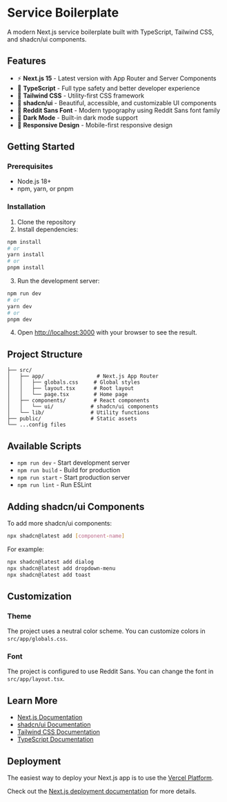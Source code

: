 # Service Boilerplate

A modern Next.js service boilerplate built with TypeScript, Tailwind CSS, and shadcn/ui components.

## Features

- ⚡ **Next.js 15** - Latest version with App Router and Server Components
- 🔷 **TypeScript** - Full type safety and better developer experience
- 🎨 **Tailwind CSS** - Utility-first CSS framework
- 🧩 **shadcn/ui** - Beautiful, accessible, and customizable UI components
- 🎯 **Reddit Sans Font** - Modern typography using Reddit Sans font family
- 🌙 **Dark Mode** - Built-in dark mode support
- 📱 **Responsive Design** - Mobile-first responsive design

## Getting Started

### Prerequisites

- Node.js 18+ 
- npm, yarn, or pnpm

### Installation

1. Clone the repository
2. Install dependencies:

```bash
npm install
# or
yarn install
# or
pnpm install
```

3. Run the development server:

```bash
npm run dev
# or
yarn dev
# or
pnpm dev
```

4. Open [http://localhost:3000](http://localhost:3000) with your browser to see the result.

## Project Structure

```
├── src/
│   ├── app/                 # Next.js App Router
│   │   ├── globals.css     # Global styles
│   │   ├── layout.tsx      # Root layout
│   │   └── page.tsx        # Home page
│   ├── components/         # React components
│   │   └── ui/            # shadcn/ui components
│   └── lib/               # Utility functions
├── public/                # Static assets
└── ...config files
```

## Available Scripts

- `npm run dev` - Start development server
- `npm run build` - Build for production
- `npm run start` - Start production server
- `npm run lint` - Run ESLint

## Adding shadcn/ui Components

To add more shadcn/ui components:

```bash
npx shadcn@latest add [component-name]
```

For example:
```bash
npx shadcn@latest add dialog
npx shadcn@latest add dropdown-menu
npx shadcn@latest add toast
```

## Customization

### Theme
The project uses a neutral color scheme. You can customize colors in `src/app/globals.css`.

### Font
The project is configured to use Reddit Sans. You can change the font in `src/app/layout.tsx`.

## Learn More

- [Next.js Documentation](https://nextjs.org/docs)
- [shadcn/ui Documentation](https://ui.shadcn.com)
- [Tailwind CSS Documentation](https://tailwindcss.com/docs)
- [TypeScript Documentation](https://www.typescriptlang.org/docs)

## Deployment

The easiest way to deploy your Next.js app is to use the [Vercel Platform](https://vercel.com/new).

Check out the [Next.js deployment documentation](https://nextjs.org/docs/app/building-your-application/deploying) for more details.
